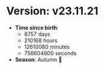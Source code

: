 # Version: v23.11.21
- **Time since birth**:
  - 8757 days
  - 210168 hours
  - 12610080 minutes
  - 756604800 seconds
- **Season**: Autumn 🍁
